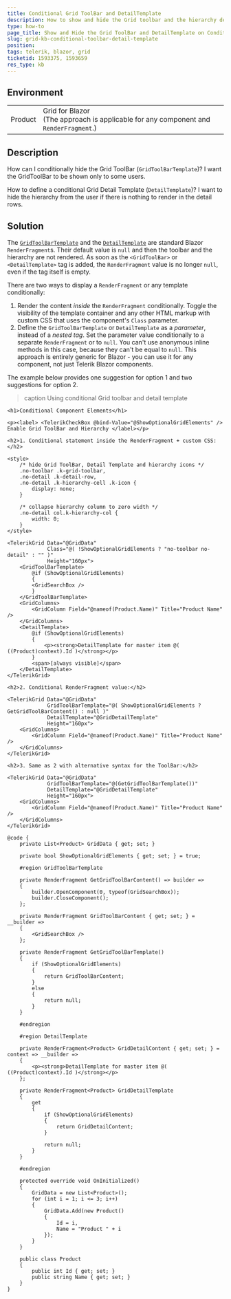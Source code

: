 ```yaml
---
title: Conditional Grid ToolBar and DetailTemplate
description: How to show and hide the Grid toolbar and the hierarchy detail template conditionally?
type: how-to
page_title: Show and Hide the Grid ToolBar and DetailTemplate on Condition
slug: grid-kb-conditional-toolbar-detail-template
position: 
tags: telerik, blazor, grid
ticketid: 1593375, 1593659
res_type: kb
---
```


## Environment

<table>
    <tbody>
        <tr>
            <td>Product</td>
            <td>
                Grid for Blazor <br />
                (The approach is applicable for any component and <code>RenderFragment</code>.)
            </td>
        </tr>
    </tbody>
</table>

## Description

How can I conditionally hide the Grid ToolBar (`GridToolBarTemplate`)? I want the GridToolBar to be shown only to some users.

How to define a conditional Grid Detail Template (`DetailTemplate`)? I want to hide the hierarchy from the user if there is nothing to render in the detail rows.

## Solution

The [`GridToolBarTemplate`](slug://components/grid/features/toolbar) and the [`DetailTemplate`](slug://components/grid/features/hierarchy) are standard Blazor `RenderFragment`s. Their default value is `null` and then the toolbar and the hierarchy are not rendered. As soon as the `<GridToolBar>` or `<DetailTemplate>` tag is added, the `RenderFragment` value is no longer `null`, even if the tag itself is empty.

There are two ways to display a `RenderFragment` or any template conditionally:

1. Render the content *inside* the `RenderFragment` conditionally. Toggle the visibility of the template container and any other HTML markup with custom CSS that uses the component's `Class` parameter.
1. Define the `GridToolBarTemplate` or `DetailTemplate` as a *parameter*, instead of a *nested tag*. Set the parameter value conditionally to a separate `RenderFragment` or to `null`. You can't use anonymous inline methods in this case, because they can't be equal to `null`. This approach is entirely generic for Blazor - you can use it for any component, not just Telerik Blazor components.

The example below provides one suggestion for option 1 and two suggestions for option 2.

>caption Using conditional Grid toolbar and detail template

````RAZOR
<h1>Conditional Component Elements</h1>

<p><label> <TelerikCheckBox @bind-Value="@ShowOptionalGridElements" /> Enable Grid ToolBar and Hierarchy </label></p>

<h2>1. Conditional statement inside the RenderFragment + custom CSS:</h2>

<style>
    /* hide Grid ToolBar, Detail Template and hierarchy icons */
    .no-toolbar .k-grid-toolbar,
    .no-detail .k-detail-row,
    .no-detail .k-hierarchy-cell .k-icon {
        display: none;
    }

    /* collapse hierarchy column to zero width */
    .no-detail col.k-hierarchy-col {
        width: 0;
    }
</style>

<TelerikGrid Data="@GridData"
             Class="@( !ShowOptionalGridElements ? "no-toolbar no-detail" : "" )"
             Height="160px">
    <GridToolBarTemplate>
        @if (ShowOptionalGridElements)
        {
        <GridSearchBox />
        }
    </GridToolBarTemplate>
    <GridColumns>
        <GridColumn Field="@nameof(Product.Name)" Title="Product Name" />
    </GridColumns>
    <DetailTemplate>
        @if (ShowOptionalGridElements)
        {
            <p><strong>DetailTemplate for master item @( ((Product)context).Id )</strong></p>
        }
        <span>[always visible]</span>
    </DetailTemplate>
</TelerikGrid>

<h2>2. Conditional RenderFragment value:</h2>

<TelerikGrid Data="@GridData"
             GridToolBarTemplate="@( ShowOptionalGridElements ? GetGridToolBarContent() : null )"
             DetailTemplate="@GridDetailTemplate"
             Height="160px">
    <GridColumns>
        <GridColumn Field="@nameof(Product.Name)" Title="Product Name" />
    </GridColumns>
</TelerikGrid>

<h2>3. Same as 2 with alternative syntax for the ToolBar:</h2>

<TelerikGrid Data="@GridData"
             GridToolBarTemplate="@(GetGridToolBarTemplate())"
             DetailTemplate="@GridDetailTemplate"
             Height="160px">
    <GridColumns>
        <GridColumn Field="@nameof(Product.Name)" Title="Product Name" />
    </GridColumns>
</TelerikGrid>

@code {
    private List<Product> GridData { get; set; }

    private bool ShowOptionalGridElements { get; set; } = true;

    #region GridToolBarTemplate

    private RenderFragment GetGridToolBarContent() => builder =>
    {
        builder.OpenComponent(0, typeof(GridSearchBox));
        builder.CloseComponent();
    };

    private RenderFragment GridToolBarContent { get; set; } = __builder =>
    {
        <GridSearchBox />
    };

    private RenderFragment GetGridToolBarTemplate()
    {
        if (ShowOptionalGridElements)
        {
            return GridToolBarContent;
        }
        else
        {
            return null;
        }
    }

    #endregion

    #region DetailTemplate

    private RenderFragment<Product> GridDetailContent { get; set; } = context => __builder =>
    {
        <p><strong>DetailTemplate for master item @( ((Product)context).Id )</strong></p>
    };

    private RenderFragment<Product> GridDetailTemplate
    {
        get
        {
            if (ShowOptionalGridElements)
            {
                return GridDetailContent;
            }

            return null;
        }
    }

    #endregion

    protected override void OnInitialized()
    {
        GridData = new List<Product>();
        for (int i = 1; i <= 3; i++)
        {
            GridData.Add(new Product()
            {
                Id = i,
                Name = "Product " + i
            });
        }
    }

    public class Product
    {
        public int Id { get; set; }
        public string Name { get; set; }
    }
}
````
